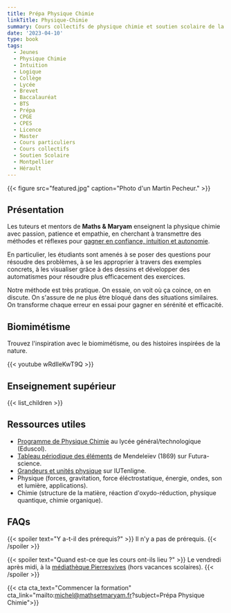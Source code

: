 ```yaml
---
title: Prépa Physique Chimie
linkTitle: Physique-Chimie
summary: Cours collectifs de physique chimie et soutien scolaire de la primaire au lycée, à Montpellier. Cours sur le biomimétisme et l'observation de la Terre (Earth observation).
date: '2023-04-10'
type: book
tags:
  - Jeunes
  - Physique Chimie
  - Intuition
  - Logique
  - Collège
  - Lycée
  - Brevet
  - Baccalauréat
  - BTS
  - Prépa
  - CPGE
  - CPES
  - Licence
  - Master
  - Cours particuliers
  - Cours collectifs
  - Soutien Scolaire
  - Montpellier
  - Hérault
---
```


{{< figure src="featured.jpg" caption="Photo d'un Martin Pecheur." >}}

## Présentation

Les tuteurs et mentors de <b>Maths & Maryam</b> enseignent la physique chimie avec passion, patience et empathie, en cherchant à transmettre des méthodes et réflexes pour [gagner en confiance, intuition et autonomie](https://www.mathsetmaryam.fr/p/7-astuces-pour-progresser-en-maths/). 

En particulier, les étudiants sont amenés à se poser des questions pour résoudre des problèmes, à se les approprier à travers des exemples concrets, à les visualiser grâce à des dessins et développer des automatismes pour résoudre plus efficacement des exercices.

Notre méthode est très pratique. On essaie, on voit où ça coince, on en discute. On s'assure de ne plus être bloqué dans des situations similaires. On transforme chaque erreur en essai pour gagner en sérénité et efficacité.

## Biomimétisme

Trouvez l'inspiration avec le biomimétisme, ou des histoires inspirées de la nature. 

{{< youtube wRdIleKwT9Q >}}

## Enseignement supérieur

{{< list_children >}}

## Ressources utiles
- [Programme de Physique Chimie](https://eduscol.education.fr/1648/programmes-et-ressources-en-physique-chimie-voie-gt) au lycée général/technologique (Eduscol).
- [Tableau périodique des éléments](https://cdn.futura-sciences.com/cdn-cgi/image/width=1000,quality=60,format=auto/sources/images/tableau-de-Mendeleiev.jpg) de Mendeleïev (1869) sur Futura-science.
- [Grandeurs et unités physique](https://public.iutenligne.net/mecanique/mecanique-du-solide/charbonnieras/mecanique/3.2.Img1.png) sur IUTenligne.
- Physique (forces, gravitation, force éléctrostatique, énergie, ondes, son et lumière, applications).
- Chimie (structure de la matière, réaction d'oxydo-réduction, physique quantique, chimie organique).

## FAQs

{{< spoiler text="Y a-t-il des prérequis?" >}}
Il n'y a pas de prérequis.
{{< /spoiler >}}

{{< spoiler text="Quand est-ce que les cours ont-ils lieu ?" >}}
Le vendredi après midi, à la [médiathèque Pierresvives](https://pierresvives.herault.fr/) (hors vacances scolaires).
{{< /spoiler >}}

{{< cta cta_text="Commencer la formation" cta_link="mailto:michel@mathsetmaryam.fr?subject=Prépa Physique Chimie">}}